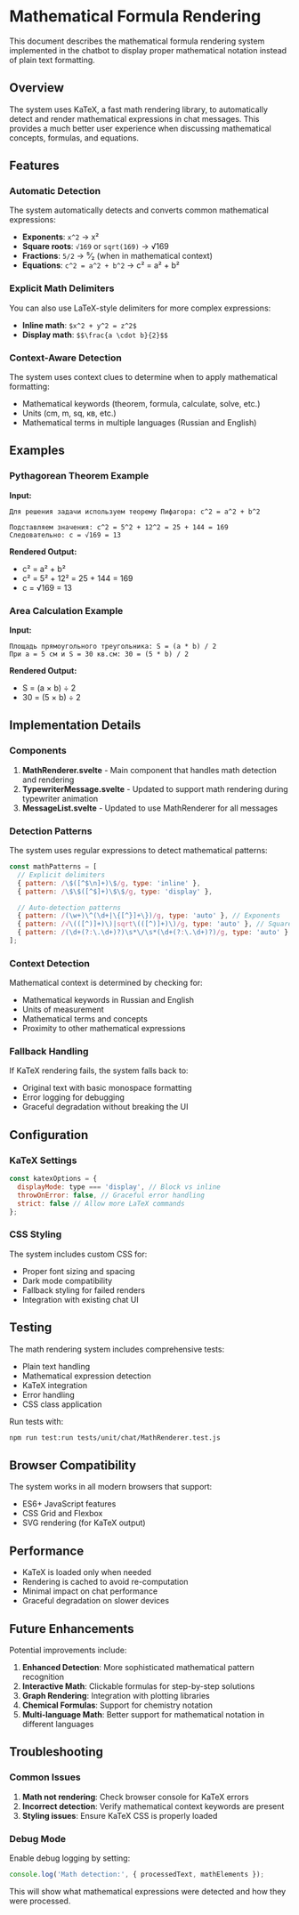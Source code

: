 # Mathematical Formula Rendering

This document describes the mathematical formula rendering system implemented in the chatbot to display proper mathematical notation instead of plain text formatting.

## Overview

The system uses KaTeX, a fast math rendering library, to automatically detect and render mathematical expressions in chat messages. This provides a much better user experience when discussing mathematical concepts, formulas, and equations.

## Features

### Automatic Detection

The system automatically detects and converts common mathematical expressions:

- **Exponents**: `x^2` → x²
- **Square roots**: `√169` or `sqrt(169)` → √169
- **Fractions**: `5/2` → ⁵⁄₂ (when in mathematical context)
- **Equations**: `c^2 = a^2 + b^2` → c² = a² + b²

### Explicit Math Delimiters

You can also use LaTeX-style delimiters for more complex expressions:

- **Inline math**: `$x^2 + y^2 = z^2$`
- **Display math**: `$$\frac{a \cdot b}{2}$$`

### Context-Aware Detection

The system uses context clues to determine when to apply mathematical formatting:

- Mathematical keywords (theorem, formula, calculate, solve, etc.)
- Units (cm, m, sq, кв, etc.)
- Mathematical terms in multiple languages (Russian and English)

## Examples

### Pythagorean Theorem Example

**Input:**

```
Для решения задачи используем теорему Пифагора: c^2 = a^2 + b^2

Подставляем значения: c^2 = 5^2 + 12^2 = 25 + 144 = 169
Следовательно: c = √169 = 13
```

**Rendered Output:**

- c² = a² + b²
- c² = 5² + 12² = 25 + 144 = 169
- c = √169 = 13

### Area Calculation Example

**Input:**

```
Площадь прямоугольного треугольника: S = (a * b) / 2
При a = 5 см и S = 30 кв.см: 30 = (5 * b) / 2
```

**Rendered Output:**

- S = (a × b) ÷ 2
- 30 = (5 × b) ÷ 2

## Implementation Details

### Components

1. **MathRenderer.svelte** - Main component that handles math detection and rendering
2. **TypewriterMessage.svelte** - Updated to support math rendering during typewriter animation
3. **MessageList.svelte** - Updated to use MathRenderer for all messages

### Detection Patterns

The system uses regular expressions to detect mathematical patterns:

```javascript
const mathPatterns = [
  // Explicit delimiters
  { pattern: /\$([^$\n]+)\$/g, type: 'inline' },
  { pattern: /\$\$([^$]+)\$\$/g, type: 'display' },

  // Auto-detection patterns
  { pattern: /(\w+)\^(\d+|\{[^}]+\})/g, type: 'auto' }, // Exponents
  { pattern: /√\(([^)]+)\)|sqrt\(([^)]+)\)/g, type: 'auto' }, // Square roots
  { pattern: /(\d+(?:\.\d+)?)\s*\/\s*(\d+(?:\.\d+)?)/g, type: 'auto' } // Fractions
];
```

### Context Detection

Mathematical context is determined by checking for:

- Mathematical keywords in Russian and English
- Units of measurement
- Mathematical terms and concepts
- Proximity to other mathematical expressions

### Fallback Handling

If KaTeX rendering fails, the system falls back to:

- Original text with basic monospace formatting
- Error logging for debugging
- Graceful degradation without breaking the UI

## Configuration

### KaTeX Settings

```javascript
const katexOptions = {
  displayMode: type === 'display', // Block vs inline
  throwOnError: false, // Graceful error handling
  strict: false // Allow more LaTeX commands
};
```

### CSS Styling

The system includes custom CSS for:

- Proper font sizing and spacing
- Dark mode compatibility
- Fallback styling for failed renders
- Integration with existing chat UI

## Testing

The math rendering system includes comprehensive tests:

- Plain text handling
- Mathematical expression detection
- KaTeX integration
- Error handling
- CSS class application

Run tests with:

```bash
npm run test:run tests/unit/chat/MathRenderer.test.js
```

## Browser Compatibility

The system works in all modern browsers that support:

- ES6+ JavaScript features
- CSS Grid and Flexbox
- SVG rendering (for KaTeX output)

## Performance

- KaTeX is loaded only when needed
- Rendering is cached to avoid re-computation
- Minimal impact on chat performance
- Graceful degradation on slower devices

## Future Enhancements

Potential improvements include:

1. **Enhanced Detection**: More sophisticated mathematical pattern recognition
2. **Interactive Math**: Clickable formulas for step-by-step solutions
3. **Graph Rendering**: Integration with plotting libraries
4. **Chemical Formulas**: Support for chemistry notation
5. **Multi-language Math**: Better support for mathematical notation in different languages

## Troubleshooting

### Common Issues

1. **Math not rendering**: Check browser console for KaTeX errors
2. **Incorrect detection**: Verify mathematical context keywords are present
3. **Styling issues**: Ensure KaTeX CSS is properly loaded

### Debug Mode

Enable debug logging by setting:

```javascript
console.log('Math detection:', { processedText, mathElements });
```

This will show what mathematical expressions were detected and how they were processed.
